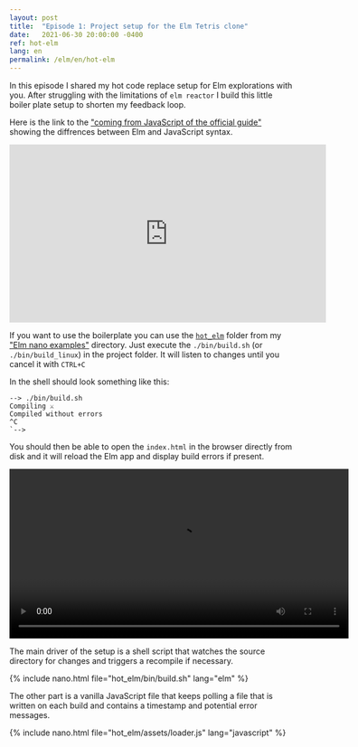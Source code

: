 ```yaml
---
layout: post
title:  "Episode 1: Project setup for the Elm Tetris clone"
date:   2021-06-30 20:00:00 -0400
ref: hot-elm
lang: en
permalink: /elm/en/hot-elm
---
```


In this episode I shared my hot code replace setup for Elm explorations with you. After struggling with the limitations of `elm reactor` I build this little boiler plate setup to shorten my feedback loop.

Here is the link to the ["coming from JavaScript of the official guide"](https://elm-lang.org/docs/from-javascript) showing the diffrences between Elm and JavaScript syntax.

<iframe width="560" height="315" src="https://www.youtube.com/embed/ghOxi5Fjwac" title="YouTube video player" frameborder="0" allow="accelerometer; autoplay; clipboard-write; encrypted-media; gyroscope; picture-in-picture" allowfullscreen></iframe>

If you want to use the boilerplate you can use the [`hot_elm`](https://github.com/axelerator/elm-nano-examples/tree/master/hot_elm) folder from my ["Elm nano examples"](https://github.com/axelerator/elm-nano-examples) directory.
Just execute the `./bin/build.sh` (or `./bin/build_linux`) in the project folder. It will listen to changes until you cancel it with `CTRL+C`

In the shell should look something like this:

```
--> ./bin/build.sh
Compiling ⚔️
Compiled without errors
^C
`--> 
```

You should then be able to open the `index.html` in the browser directly from disk and it will reload the Elm app and display build errors if present.

<video loop autoplay width="600">
    <source src="/assets/posts/hotelmprev.mp4"
            type="video/mp4">

    Sorry, your browser doesn't support mp4 videos.
</video>

The main driver of the setup is a shell script that watches the source directory for changes and triggers a recompile if necessary.

{% include nano.html file="hot_elm/bin/build.sh" lang="elm" %}


The other part is a vanilla JavaScript file that keeps polling a file that is written on each build and contains a timestamp and potential error messages.


{% include nano.html file="hot_elm/assets/loader.js" lang="javascript" %}


